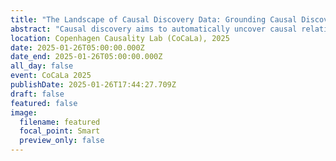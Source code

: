 ```yaml
---
title: "The Landscape of Causal Discovery Data: Grounding Causal Discovery in Real-World Applications"
abstract: "Causal discovery aims to automatically uncover causal relationships from data, a capability with significant potential across many scientific disciplines. However, its real-world applications remain limited. Based on a systematic review of the recent causal discovery literature, we claim that current methods often rely on unrealistic assumptions and are evaluated only on simple synthetic toy datasets, often with inadequate evaluation metrics. We discuss how this problem should be tackled, first by presenting fields where causal discovery holds promise for addressing key challenges: biology, neuroscience, and Earth sciences. We highlight available simulated and real-world datasets from these domains and discuss common assumption violations that have spurred the development of new methods. We aim to encourage the community to use more realistic datasets and more adequate metrics."
location: Copenhagen Causality Lab (CoCaLa), 2025
date: 2025-01-26T05:00:00.000Z
date_end: 2025-01-26T05:00:00.000Z
all_day: false
event: CoCaLa 2025
publishDate: 2025-01-26T17:44:27.709Z
draft: false
featured: false
image:
  filename: featured
  focal_point: Smart
  preview_only: false
---
```

